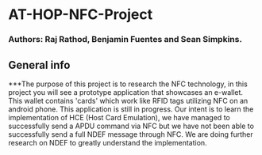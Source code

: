 # AT-HOP-NFC-Project
### Authors:  Raj Rathod, Benjamin Fuentes and Sean Simpkins.


## General info
***The purpose of this project is to research the NFC technology, in this project you will see a prototype application that showcases an e-wallet. 
This wallet contains 'cards' which work like RFID tags utilizing NFC on an android phone. This application is still in progress.
Our intent is to learn the implementation of HCE (Host Card Emulation), we have managed to successfully send a APDU command via NFC but we have not been
able to successfully send a full NDEF message through NFC. We are doing further research on NDEF to greatly understand the implementation.

